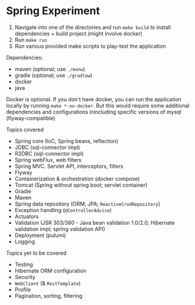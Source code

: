 # Spring Experiment

1. Navigate into one of the directories and run `make build` to install dependencies + build project (might involve docker)
2. Run `make run`
3. Run various provided make scripts to play-test the application

Dependencies:
- maven (optional; use `./mvnw`)
- gradle (optional; use `./gradlew`)
- docker
- java

Docker is optional. If you don't have docker, you can run the application locally by running `make *-no-docker`. But this would require some additional dependencies and configurations inincluding specific versions of mysql (flyway-compatible)

Topics covered
- Spring core (IoC, Spring beans, reflection)
- JDBC (sql-connector impl)
- R2DBC (sql-connector impl)
- Spring webFlux, web filters
- Spring MVC. Servlet API, interceptors, filters
- Flyway
- Containerization & orchestration (docker compose)
- Tomcat (Spring without spring boot; servlet container)
- Gradle
- Maven
- Spring data repository (ORM; JPA; `ReactiveCrudRepository`)
- Exception handling (`@ControllerAdvice`)
- Actuators
- Validation (JSR 303/380 - Java bean validation 1.0/2.0; Hibernate validation impl; spring validation API)
- Deployment (pulumi)
- Logging

Topics yet to be covered
- Testing
- Hibernate ORM configuration
- Security
- `WebClient` (& `RestTemplate`)
- Profile
- Pagination, sorting, filtering
